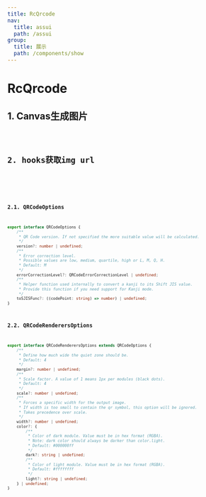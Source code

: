 ```yaml
---
title: RcQrcode
nav:
  title: assui
  path: /assui
group:
  title: 展示
  path: /components/show
---
```


# RcQrcode

## 1. Canvas生成图片

<code hideActions='["CSB", "EXTERNAL"]' src="./demo/index.tsx" />

## 2. hooks获取img url

<code hideActions='["CSB", "EXTERNAL"]' src="./demo/UseQrcode.tsx" />


<API></API>


### 2.1. QRCodeOptions
```ts
export interface QRCodeOptions {
    /**
     * QR Code version. If not specified the more suitable value will be calculated.
     */
    version?: number | undefined;
    /**
     * Error correction level.
     * Possible values are low, medium, quartile, high or L, M, Q, H.
     * Default: M
     */
    errorCorrectionLevel?: QRCodeErrorCorrectionLevel | undefined;
    /**
     * Helper function used internally to convert a kanji to its Shift JIS value.
     * Provide this function if you need support for Kanji mode.
     */
    toSJISFunc?: ((codePoint: string) => number) | undefined;
}
```


### 2.2. QRCodeRenderersOptions


```ts
export interface QRCodeRenderersOptions extends QRCodeOptions {
    /**
     * Define how much wide the quiet zone should be.
     * Default: 4
     */
    margin?: number | undefined;
    /**
     * Scale factor. A value of 1 means 1px per modules (black dots).
     * Default: 4
     */
    scale?: number | undefined;
    /**
     * Forces a specific width for the output image.
     * If width is too small to contain the qr symbol, this option will be ignored.
     * Takes precedence over scale.
     */
    width?: number | undefined;
    color?: {
        /**
         * Color of dark module. Value must be in hex format (RGBA).
         * Note: dark color should always be darker than color.light.
         * Default: #000000ff
         */
        dark?: string | undefined;
        /**
         * Color of light module. Value must be in hex format (RGBA).
         * Default: #ffffffff
         */
        light?: string | undefined;
    } | undefined;
}
```
